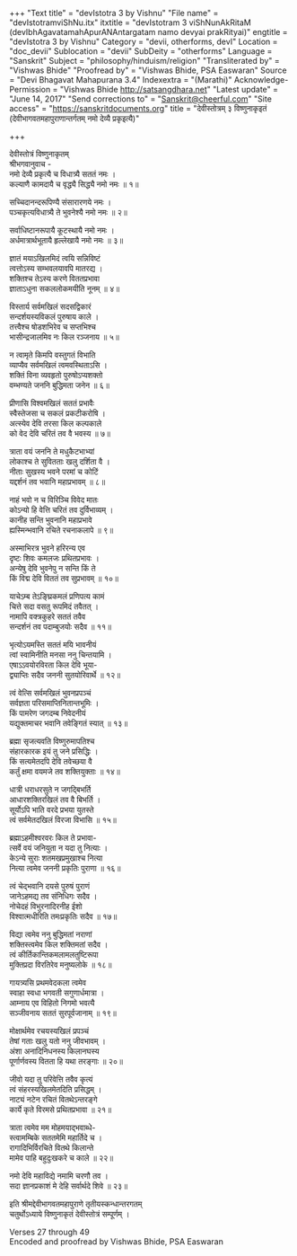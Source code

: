 +++
"Text title" = "devIstotra 3 by Vishnu"
"File name" = "devIstotramviShNu.itx"
itxtitle = "devIstotram 3 viShNunAkRitaM (devIbhAgavatamahApurANAntargatam namo devyai prakRityai)"
engtitle = "devIstotra 3 by Vishnu"
Category = "devii, otherforms, devI"
Location = "doc_devii"
Sublocation = "devii"
SubDeity = "otherforms"
Language = "Sanskrit"
Subject = "philosophy/hinduism/religion"
"Transliterated by" = "Vishwas Bhide"
"Proofread by" = "Vishwas Bhide, PSA Easwaran"
Source = "Devi Bhagavat Mahapurana 3.4"
Indexextra = "(Marathi)"
Acknowledge-Permission = "Vishwas Bhide http://satsangdhara.net"
"Latest update" = "June 14, 2017"
"Send corrections to" = "Sanskrit@cheerful.com"
"Site access" = "https://sanskritdocuments.org"
title = "देवीस्तोत्रम् ३ विष्णुनाकृइतं (देवीभागवतमहापुराणान्तर्गतम् नमो देव्यै प्रकृइत्यै)"

+++
  
 देवीस्तोत्रं विष्णुनाकृतम्   
श्रीभगवानुवाच -  
नमो देव्यै प्रकृत्यै च विधात्र्यै सततं नमः ।  
कल्याणै कामदायै च वृद्ध्यै सिद्ध्यै नमो नमः ॥ १॥  
  
सच्चिदानन्दरूपिण्यै संसारारणये नमः ।  
पञ्चकृत्यविधात्र्यै ते भुवनेश्यै नमो नमः ॥ २॥  
  
सर्वाधिष्टानरूपायै कूटस्थायै नमो नमः ।  
अर्धमात्रार्थभूतायै हृल्लेखायै नमो नमः ॥ ३॥  
  
ज्ञातं मयाऽखिलमिदं त्वयि सन्निविष्टं  
     त्वत्तोऽस्य सम्भवलयावपि मातरद्य ।  
शक्तिश्च तेऽस्य करणे विततप्रभावा  
     ज्ञाताऽधुना सकललोकमयीति नूनम् ॥ ४॥  
  
विस्तार्य सर्वमखिलं सदसद्विकारं  
     सन्दर्शयस्यविकलं पुरुषाय काले ।  
तत्त्वैश्च षोडशभिरेव च सप्तभिश्च  
     भासीन्द्रजालमिव नः किल रञ्जनाय ॥ ५॥  
  
न त्वामृते किमपि वस्तुगतं विभाति  
     व्याप्यैव सर्वमखिलं त्वमवस्थिताऽसि ।  
शक्तिं विना व्यवहृतो पुरुषोऽप्यशक्तो  
     वम्भण्यते जननि बुद्धिमता जनेन ॥ ६॥  
  
प्रीणासि विश्वमखिलं सततं प्रभावैः  
     स्वैस्तेजसा च सकलं प्रकटीकरोषि ।  
अत्स्येव देवि तरसा किल कल्पकाले  
     को वेद देवि चरितं तव वै भवस्य ॥ ७॥  
  
त्राता वयं जननि ते मधुकैटभाभ्यां  
     लोकाश्च ते सुवितताः खलु दर्शिता वै ।  
नीताः सुखस्य भवने परमां च कोटिं  
     यद्दर्शनं तव भवानि महाप्रभावम् ॥ ८॥  
  
नाहं भवो न च विरिञ्चि विवेद मातः  
     कोऽन्यो हि वेत्ति चरितं तव दुर्विभाव्यम् ।  
कानीह सन्ति भुवनानि महाप्रभावे  
     ह्यस्मिन्भवानि रचिते रचनाकलापे ॥ ९॥  
  
अस्माभिरत्र भुवने हरिरन्य एव  
     दृष्टः शिवः कमलजः प्रथितप्रभावः ।  
अन्येषु देवि भुवनेपु न सन्ति किं ते  
     किं विद्म देवि विततं तव सुप्रभावम् ॥ १०॥  
  
याचेऽम्ब तेऽङ्घ्रिकमलं प्रणिपत्य कामं  
     चित्ते सदा वसतु रूपमिदं तवैतत् ।  
नामापि वक्त्रकुहरे सततं तवैव  
     सन्दर्शनं तव पदाम्बुजयोः सदैव ॥ ११॥  
  
भृत्योऽयमस्ति सततं मयि भावनीयं  
     त्वां स्वामिनीति मनसा ननु चिन्तयामि ।  
एषाऽऽवयोरविरता किल देवि भूया-  
     द्व्याप्तिः सदैव जननी सुतयोरिवार्थे ॥ १२॥  
  
त्वं वेत्सि सर्वमखिलं भुवनप्रपञ्चं  
     सर्वज्ञता परिसमाप्तिनितान्तभूमिः ।  
किं पामरेण जगदम्ब निवेदनीयं  
     यद्युक्तमाचर भवानि तवेङ्गितं स्यात् ॥ १३॥  
  
ब्रह्मा सृजत्यवति विष्णुरुमापतिश्च  
     संहारकारक इयं तु जने प्रसिद्धिः ।  
किं सत्यमेतदपि देवि तवेच्छया वै  
     कर्तुं क्षमा वयमजे तव शक्तियुक्ताः ॥ १४॥  
  
धात्री धराधरसुते न जगद्बिभर्ति  
     आधारशक्तिरखिलं तव वै बिभर्ति ।  
सूर्योऽपि भाति वरदे प्रभया युतस्ते  
     त्वं सर्वमेतदखिलं विरजा विभासि ॥ १५॥  
  
ब्रह्माऽहमीश्वरवरः किल ते प्रभावा-  
     त्सर्वे वयं जनियुता न यदा तु नित्याः ।  
केऽन्ये सुराः शतमखप्रमुखाश्च नित्या  
     नित्या त्वमेव जननी प्रकृतिः पुराणा ॥ १६॥  
  
त्वं चेद्भवानि दयसे पुरुषं पुराणं  
     जानेऽहमद्य तव संनिधिगः सदैव ।  
नोचेदहं विभुरनादिरनीह ईशो  
     विश्वात्मधीरिति तमःप्रकृतिः सदैव ॥ १७॥  
  
विद्या त्वमेव ननु बुद्धिमतां नराणां  
     शक्तिस्त्वमेव किल शक्तिमतां सदैव ।  
त्वं कीर्तिकान्तिकमलामलतुष्टिरूपा  
     मुक्तिप्रदा विरतिरेव मनुष्यलोके ॥ १८॥  
  
गायत्र्यसि प्रथमवेदकला त्वमेव  
     स्वाहा स्वधा भगवती सगुणार्धमात्रा ।  
आम्नाय एव विहितो निगमो भवत्यै  
     सञ्जीवनाय सततं सुरपूर्वजानाम् ॥ १९॥  
  
मोक्षार्थमेव रचयस्यखिलं प्रपञ्चं  
     तेषां गताः खलु यतो ननु जीवभावम् ।  
अंशा अनादिनिधनस्य किलानघस्य  
     पूर्णार्णवस्य वितता हि यथा तरङ्गाः ॥ २०॥  
  
जीवो यदा तु परिवेत्ति तवैव कृत्यं  
     त्वं संहरस्यखिलमेतदिति प्रसिद्धम् ।  
नाट्यं नटेन रचितं वितथेऽन्तरङ्गे  
     कार्ये कृते विरमसे प्रथितप्रभावा ॥ २१॥  
  
त्राता त्वमेव मम मोहमयाद्भवाब्धे-  
     स्त्वामम्बिके सततमेमि महार्तिदे च ।  
रागादिभिर्विरचिते वितथे किलान्ते  
     मामेव पाहि बहुदुःखकरे च काले ॥ २२॥  
  
नमो देवि महाविद्ये नमामि चरणौ तव ।  
सदा ज्ञानप्रकाशं मे देहि सर्वार्थदे शिवे ॥ २३॥  
  
इति श्रीमद्देवीभागवतमहापुराणे तृतीयस्कन्धान्तरगतम्  
चतुर्थोऽध्याये विष्णुनाकृतं देवीस्तोत्रं सम्पूर्णम् ।  
  
  
Verses 27 through 49  
Encoded and proofread by Vishwas Bhide, PSA Easwaran  
  
  
